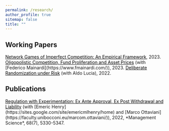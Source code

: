 ```yaml
---
permalink: /research/
author_profile: true
sitemap: false
title: ""
---
```


## Working Papers

<a href="../files/network_oligopolies_draft_Mar2023.pdf" style="color: black; text-decoration: underline">
	Network Games of Imperfect Competition: An Empirical Framework</a>, 2023.

<a href="../files/lm_draft_Feb2023.pdf" style="color: black; text-decoration: underline">
	Oligopolistic Competition, Fund Proliferation and Asset Prices</a> (with [Federico Mainardi](https://www.fmainardi.com/)), 2023.

<a href="../files/ll_draft_sept2022.pdf" style="color: black; text-decoration: underline">
	Deliberate Randomization under Risk</a> (with Aldo Lucia), 2022.


## Publications

<a href="../files/hlo_final.PDF" style="color: black; text-decoration: underline">
	Regulation with Experimentation: Ex Ante Approval, Ex Post Withdrawal and Liability</a> (with [Emeric Henry](https://sites.google.com/site/emericmlhenry/home) 
	and [Marco Ottaviani](https://faculty.unibocconi.eu/marcom.ottaviani/)), 2022,
	*Management Science*, 68(7), 5330-5347.